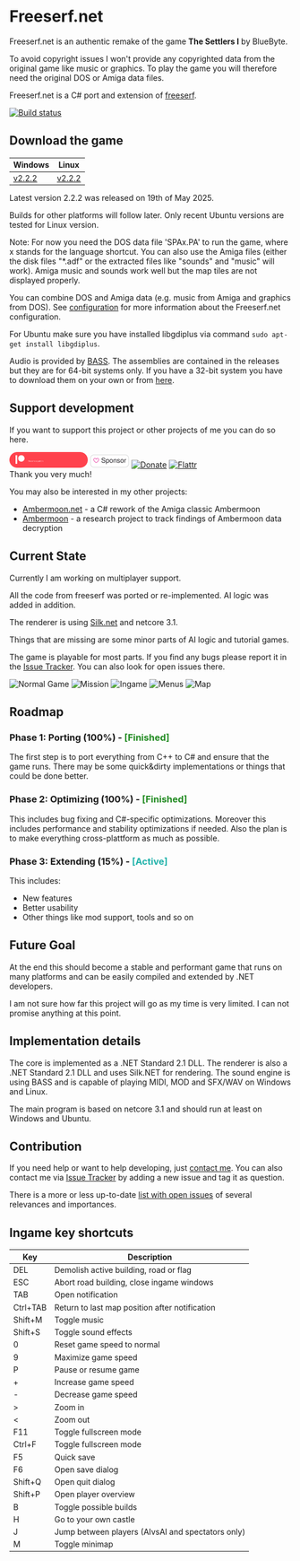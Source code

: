 # Freeserf.net

Freeserf.net is an authentic remake of the game **The Settlers I** by BlueByte.

To avoid copyright issues I won't provide any copyrighted data from the original game like music or graphics. To play the game you will therefore need the original DOS or Amiga data files.

Freeserf.net is a C# port and extension of [freeserf](https://github.com/freeserf/freeserf).

[![Build status](https://ci.appveyor.com/api/projects/status/github/pyrdacor/freeserf.net?branch=master&svg=true)](https://ci.appveyor.com/project/Pyrdacor/freeserf-net/history?branch=master)


## Download the game

| Windows | Linux |
| ---- | ---- |
| [v2.2.2](https://github.com/Pyrdacor/freeserf.net/releases/download/v2.2.2/Freeserf.net-Windows.zip "Windows v2.2.2") | [v2.2.2](https://github.com/Pyrdacor/freeserf.net/releases/download/v2.2.2/Freeserf.net-Linux.tar.gz "Linux v2.2.2") |

Latest version 2.2.2 was released on 19th of May 2025.

Builds for other platforms will follow later. Only recent Ubuntu versions are tested for Linux version.

Note: For now you need the DOS data file 'SPAx.PA' to run the game, where x stands for the language shortcut. You can also use the Amiga files (either the disk files "*.adf" or the extracted files like "sounds" and "music" will work).
Amiga music and sounds work well but the map tiles are not displayed properly.

You can combine DOS and Amiga data (e.g. music from Amiga and graphics from DOS). See [configuration](https://github.com/Pyrdacor/freeserf.net/blob/master/Configuration.md) for more information about the Freeserf.net configuration.

For Ubuntu make sure you have installed libgdiplus via command `sudo apt-get install libgdiplus`.

Audio is provided by [BASS](http://www.un4seen.com/ "BASS"). The assemblies are contained in the releases but they are for 64-bit systems only. If you have a 32-bit system you have to download them on your own or from [here](https://github.com/Pyrdacor/freeserf.net/tree/master/FreeserfNet/bass "Bass assemblies").


## Support development

If you want to support this project or other projects of me you can do so here.

<a href="https://www.patreon.com/bePatron?u=44764566"><img src="https://github.com/Pyrdacor/github-images/blob/main/patreon.svg" width="140" height="28" alt="Become a patron" /></a>
<a href="https://github.com/sponsors/Pyrdacor"><img src="https://github.com/Pyrdacor/github-images/blob/main/sponsor.svg" width="70" height="24" alt="Sponsor" /></a>
[![Donate](https://img.shields.io/badge/Donate-PayPal-green.svg)](https://www.paypal.com/cgi-bin/webscr?cmd=_s-xclick&hosted_button_id=76DV5MK5GNEMS&source=url) [![Flattr](http://api.flattr.com/button/flattr-badge-large.png)](https://flattr.com/submit/auto?user_id=Pyrdacor&url=https://github.com/Pyrdacor/freeserf.net&title=Freeserf.net&language=C#&tags=github&category=software) \
Thank you very much!

You may also be interested in my other projects:

- [Ambermoon.net](https://github.com/Pyrdacor/Ambermoon.net) - a C# rework of the Amiga classic Ambermoon
- [Ambermoon](https://github.com/Pyrdacor/Ambermoon) - a research project to track findings of Ambermoon data decryption


## Current State

Currently I am working on multiplayer support.

All the code from freeserf was ported or re-implemented. AI logic was added in addition.

The renderer is using [Silk.net](https://github.com/Ultz/Silk.NET) and netcore 3.1.

Things that are missing are some minor parts of AI logic and tutorial games.

The game is playable for most parts. If you find any bugs please report it in the [Issue Tracker](https://github.com/Pyrdacor/freeserf.net/issues). You can also look for open issues there.

![Normal Game](https://github.com/Pyrdacor/freeserf.net/raw/master/images/Settlers_1.png "Start a normal game")
![Mission](https://github.com/Pyrdacor/freeserf.net/raw/master/images/Settlers_2.png "Start a mission")
![Ingame](https://github.com/Pyrdacor/freeserf.net/raw/master/images/Settlers_3.png "Build your settlement")
![Menus](https://github.com/Pyrdacor/freeserf.net/raw/master/images/Settlers_4.png "Change settings")
![Map](https://github.com/Pyrdacor/freeserf.net/raw/master/images/Settlers_5.png "View the map")


## Roadmap

### Phase 1: Porting (100%) - <span style="color:forestgreen">[Finished]</span>

The first step is to port everything from C++ to C# and ensure that the game runs.
There may be some quick&dirty implementations or things that could be done better.

### Phase 2: Optimizing (100%) - <span style="color:forestgreen">[Finished]</span>

This includes bug fixing and C#-specific optimizations.
Moreover this includes performance and stability optimizations if needed.
Also the plan is to make everything cross-plattform as much as possible.

### Phase 3: Extending (15%) - <span style="color:lightseagreen">[Active]</span>

This includes:

- New features
- Better usability
- Other things like mod support, tools and so on


## Future Goal

At the end this should become a stable and performant game that runs on many platforms and can be easily compiled and extended by .NET developers.

I am not sure how far this project will go as my time is very limited. I can not promise anything at this point.


## Implementation details

The core is implemented as a .NET Standard 2.1 DLL. The renderer is also a .NET Standard 2.1 DLL and uses Silk.NET for rendering. The sound engine is using BASS and is capable of playing MIDI, MOD and SFX/WAV on Windows and Linux.

The main program is based on netcore 3.1 and should run at least on Windows and Ubuntu.


## Contribution

If you need help or want to help developing, just [contact me](mailto:trobt@web.de). You can also contact me via [Issue Tracker](https://github.com/Pyrdacor/freeserf.net/issues) by adding a new issue and tag it as question.

There is a more or less up-to-date [list with open issues](https://github.com/Pyrdacor/freeserf.net/blob/master/Issues.md) of several relevances and importances.


## Ingame key shortcuts

Key|Description
--------|--------
DEL|Demolish active building, road or flag
ESC|Abort road building, close ingame windows
TAB|Open notification
Ctrl+TAB|Return to last map position after notification
Shift+M|Toggle music
Shift+S|Toggle sound effects
0|Reset game speed to normal
9|Maximize game speed
P|Pause or resume game
+|Increase game speed
-|Decrease game speed
&gt;|Zoom in
&lt;|Zoom out
F11|Toggle fullscreen mode
Ctrl+F|Toggle fullscreen mode
F5|Quick save
F6|Open save dialog
Shift+Q|Open quit dialog
Shift+P|Open player overview
B|Toggle possible builds
H|Go to your own castle
J|Jump between players (AIvsAI and spectators only)
M|Toggle minimap
